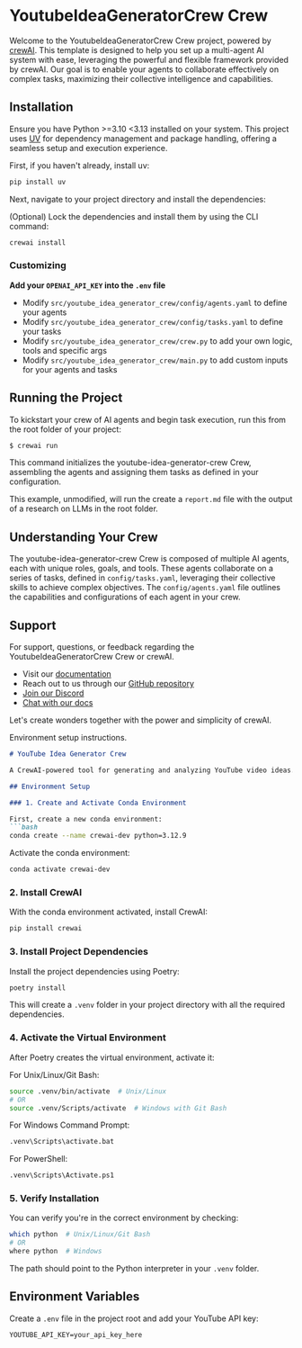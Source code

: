 # YoutubeIdeaGeneratorCrew Crew

Welcome to the YoutubeIdeaGeneratorCrew Crew project, powered by [crewAI](https://crewai.com). This template is designed to help you set up a multi-agent AI system with ease, leveraging the powerful and flexible framework provided by crewAI. Our goal is to enable your agents to collaborate effectively on complex tasks, maximizing their collective intelligence and capabilities.

## Installation

Ensure you have Python >=3.10 <3.13 installed on your system. This project uses [UV](https://docs.astral.sh/uv/) for dependency management and package handling, offering a seamless setup and execution experience.

First, if you haven't already, install uv:

```bash
pip install uv
```

Next, navigate to your project directory and install the dependencies:

(Optional) Lock the dependencies and install them by using the CLI command:

```bash
crewai install
```

### Customizing

**Add your `OPENAI_API_KEY` into the `.env` file**

- Modify `src/youtube_idea_generator_crew/config/agents.yaml` to define your agents
- Modify `src/youtube_idea_generator_crew/config/tasks.yaml` to define your tasks
- Modify `src/youtube_idea_generator_crew/crew.py` to add your own logic, tools and specific args
- Modify `src/youtube_idea_generator_crew/main.py` to add custom inputs for your agents and tasks

## Running the Project

To kickstart your crew of AI agents and begin task execution, run this from the root folder of your project:

```bash
$ crewai run
```

This command initializes the youtube-idea-generator-crew Crew, assembling the agents and assigning them tasks as defined in your configuration.

This example, unmodified, will run the create a `report.md` file with the output of a research on LLMs in the root folder.

## Understanding Your Crew

The youtube-idea-generator-crew Crew is composed of multiple AI agents, each with unique roles, goals, and tools. These agents collaborate on a series of tasks, defined in `config/tasks.yaml`, leveraging their collective skills to achieve complex objectives. The `config/agents.yaml` file outlines the capabilities and configurations of each agent in your crew.

## Support

For support, questions, or feedback regarding the YoutubeIdeaGeneratorCrew Crew or crewAI.

- Visit our [documentation](https://docs.crewai.com)
- Reach out to us through our [GitHub repository](https://github.com/joaomdmoura/crewai)
- [Join our Discord](https://discord.com/invite/X4JWnZnxPb)
- [Chat with our docs](https://chatg.pt/DWjSBZn)

Let's create wonders together with the power and simplicity of crewAI.


Environment setup instructions.

```markdown:README.md
# YouTube Idea Generator Crew

A CrewAI-powered tool for generating and analyzing YouTube video ideas.

## Environment Setup

### 1. Create and Activate Conda Environment

First, create a new conda environment:
```bash
conda create --name crewai-dev python=3.12.9
```

Activate the conda environment:

```bash
conda activate crewai-dev
```

### 2. Install CrewAI

With the conda environment activated, install CrewAI:

```bash
pip install crewai
```

### 3. Install Project Dependencies

Install the project dependencies using Poetry:

```bash
poetry install
```

This will create a `.venv` folder in your project directory with all the required dependencies.

### 4. Activate the Virtual Environment

After Poetry creates the virtual environment, activate it:

For Unix/Linux/Git Bash:

```bash
source .venv/bin/activate  # Unix/Linux
# OR
source .venv/Scripts/activate  # Windows with Git Bash
```

For Windows Command Prompt:

```bash
.venv\Scripts\activate.bat
```

For PowerShell:

```bash
.venv\Scripts\Activate.ps1
```

### 5. Verify Installation

You can verify you're in the correct environment by checking:

```bash
which python  # Unix/Linux/Git Bash
# OR
where python  # Windows
```

The path should point to the Python interpreter in your `.venv` folder.

## Environment Variables

Create a `.env` file in the project root and add your YouTube API key:

```env
YOUTUBE_API_KEY=your_api_key_here
```

